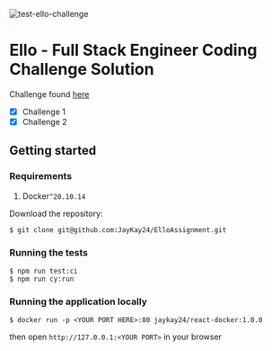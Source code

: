 ![test-ello-challenge](https://github.com/JayKay24/ElloAssignment/actions/workflows/test-ello-challenge.yaml/badge.svg)

# Ello - Full Stack Engineer Coding Challenge Solution

Challenge found [here](https://github.com/ElloTechnology/full-stack-test)

- [x] Challenge 1
- [x] Challenge 2

## Getting started

### Requirements

1. Docker`^20.10.14`

Download the repository:

```
$ git clone git@github.com:JayKay24/ElloAssignment.git
```

### Running the tests

```
$ npm run test:ci
$ npm run cy:run
```

### Running the application locally

```
$ docker run -p <YOUR PORT HERE>:80 jaykay24/react-docker:1.0.0
```

then open `http://127.0.0.1:<YOUR PORT>` in your browser
